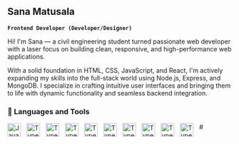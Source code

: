 ## Sana Matusala

**`Frontend Developer (Developer/Designer)`**

Hi! I'm Sana — a civil engineering student turned passionate web developer with a laser focus on building clean, responsive, and high-performance web applications.

With a solid foundation in HTML, CSS, JavaScript, and React, I'm actively expanding my skills into the full-stack world using Node.js, Express, and MongoDB. I specialize in crafting intuitive user interfaces and bringing them to life with dynamic functionality and seamless backend integration.

### 🤖 Languages and Tools

<img align="left" alt="Javascript" width="30px" style ="padding-right:10px;" src="https://cdn.jsdelivr.net/gh/devicons/devicon/icons/git/git-original.svg"/>
<img align="left" alt="Typescript" width="30px" style ="padding-right:10px;" src="https://cdn.jsdelivr.net/gh/devicons/devicon/icons/typescript/typescript-plain.svg"/>
<img align="left" alt="Typescript" width="30px" style ="padding-right:10px;" src="https://cdn.jsdelivr.net/gh/devicons/devicon/icons/bash/bash-original.svg"/>
<img align="left" alt="Typescript" width="30px" style ="padding-right:10px;" src="https://cdn.jsdelivr.net/gh/devicons/devicon/icons/github/github-original"/>
<img align="left" alt="Typescript" width="30px" style ="padding-right:10px;" src="https://cdn.jsdelivr.net/gh/devicons/devicon/icons/python/python-plain.svg"/>
<img align="left" alt="Typescript" width="30px" style ="padding-right:10px;" src="https://cdn.jsdelivr.net/gh/devicons/devicon/icons/react/react-original.svg"/>
<img align="left" alt="Typescript" width="30px" style ="padding-right:10px;" src="https://cdn.jsdelivr.net/gh/devicons/devicon/icons/javascript/javascript-plain.svg"/>
<img align="left" alt="Typescript" width="30px" style ="padding-right:10px;" src="https://cdn.jsdelivr.net/gh/devicons/devicon/icons/css3/css3-plain.svg"/>
<img align="left" alt="Typescript" width="30px" style ="padding-right:10px;" src="https://cdn.jsdelivr.net/gh/devicons/devicon/icons/html5/html5-plain.svg"/>
<img align="left" alt="Typescript" width="30px" style ="padding-right:10px;" src="https://cdn.jsdelivr.net/gh/devicons/devicon/icons/linux/linux-original.svg"/>
#
